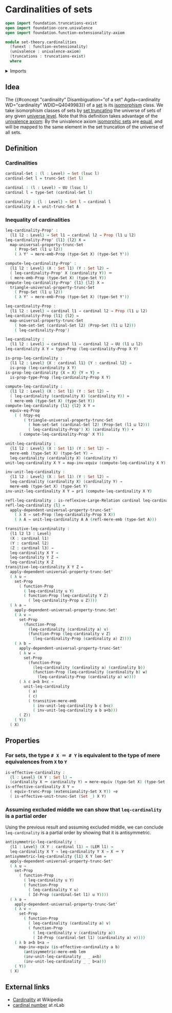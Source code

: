 # Cardinalities of sets

```agda
open import foundation.truncations-exist
open import foundation-core.univalence
open import foundation.function-extensionality-axiom

module set-theory.cardinalities
  (funext : function-extensionality)
  (univalence : univalence-axiom)
  (truncations : truncations-exist)
  where
```

<details><summary>Imports</summary>

```agda
open import foundation.dependent-pair-types
open import foundation.dependent-products-propositions funext
open import foundation.equivalences funext
open import foundation.functoriality-propositional-truncation funext univalence truncations
open import foundation.identity-types funext
open import foundation.large-binary-relations funext univalence truncations
open import foundation.law-of-excluded-middle funext univalence truncations
open import foundation.mere-embeddings funext univalence truncations
open import foundation.mere-equivalences funext univalence truncations
open import foundation.propositional-extensionality funext univalence truncations
open import foundation.propositions funext univalence
open import foundation.set-truncations funext univalence
open import foundation.sets funext univalence
open import foundation.universe-levels
```

</details>

## Idea

The
{{#concept "cardinality" Disambiguation="of a set" Agda=cardinality WD="cardinality" WDID=Q4049983}}
of a [set](foundation-core.sets.md) is its
[isomorphism](category-theory.isomorphisms-in-categories.md) class. We take
isomorphism classes of sets by [set truncating](foundation.set-truncations.md)
the universe of sets of any given
[universe level](foundation.universe-levels.md). Note that this definition takes
advantage of the [univalence axiom](foundation.univalence.md): By the univalence
axiom [isomorphic sets](foundation.isomorphisms-of-sets.md) are
[equal](foundation-core.identity-types.md), and will be mapped to the same
element in the set truncation of the universe of all sets.

## Definition

### Cardinalities

```agda
cardinal-Set : (l : Level) → Set (lsuc l)
cardinal-Set l = trunc-Set (Set l)

cardinal : (l : Level) → UU (lsuc l)
cardinal l = type-Set (cardinal-Set l)

cardinality : {l : Level} → Set l → cardinal l
cardinality A = unit-trunc-Set A
```

### Inequality of cardinalities

```agda
leq-cardinality-Prop' :
  {l1 l2 : Level} → Set l1 → cardinal l2 → Prop (l1 ⊔ l2)
leq-cardinality-Prop' {l1} {l2} X =
  map-universal-property-trunc-Set
    ( Prop-Set (l1 ⊔ l2))
    ( λ Y' → mere-emb-Prop (type-Set X) (type-Set Y'))

compute-leq-cardinality-Prop' :
  {l1 l2 : Level} (X : Set l1) (Y : Set l2) →
  ( leq-cardinality-Prop' X (cardinality Y)) ＝
  ( mere-emb-Prop (type-Set X) (type-Set Y))
compute-leq-cardinality-Prop' {l1} {l2} X =
  triangle-universal-property-trunc-Set
    ( Prop-Set (l1 ⊔ l2))
    ( λ Y' → mere-emb-Prop (type-Set X) (type-Set Y'))

leq-cardinality-Prop :
  {l1 l2 : Level} → cardinal l1 → cardinal l2 → Prop (l1 ⊔ l2)
leq-cardinality-Prop {l1} {l2} =
  map-universal-property-trunc-Set
    ( hom-set-Set (cardinal-Set l2) (Prop-Set (l1 ⊔ l2)))
    ( leq-cardinality-Prop')

leq-cardinality :
  {l1 l2 : Level} → cardinal l1 → cardinal l2 → UU (l1 ⊔ l2)
leq-cardinality X Y = type-Prop (leq-cardinality-Prop X Y)

is-prop-leq-cardinality :
  {l1 l2 : Level} {X : cardinal l1} {Y : cardinal l2} →
  is-prop (leq-cardinality X Y)
is-prop-leq-cardinality {X = X} {Y = Y} =
  is-prop-type-Prop (leq-cardinality-Prop X Y)

compute-leq-cardinality :
  {l1 l2 : Level} (X : Set l1) (Y : Set l2) →
  ( leq-cardinality (cardinality X) (cardinality Y)) ≃
  ( mere-emb (type-Set X) (type-Set Y))
compute-leq-cardinality {l1} {l2} X Y =
  equiv-eq-Prop
    ( ( htpy-eq
        ( triangle-universal-property-trunc-Set
          ( hom-set-Set (cardinal-Set l2) (Prop-Set (l1 ⊔ l2)))
          ( leq-cardinality-Prop') X) (cardinality Y)) ∙
      ( compute-leq-cardinality-Prop' X Y))

unit-leq-cardinality :
  {l1 l2 : Level} (X : Set l1) (Y : Set l2) →
  mere-emb (type-Set X) (type-Set Y) →
  leq-cardinality (cardinality X) (cardinality Y)
unit-leq-cardinality X Y = map-inv-equiv (compute-leq-cardinality X Y)

inv-unit-leq-cardinality :
  {l1 l2 : Level} (X : Set l1) (Y : Set l2) →
  leq-cardinality (cardinality X) (cardinality Y) →
  mere-emb (type-Set X) (type-Set Y)
inv-unit-leq-cardinality X Y = pr1 (compute-leq-cardinality X Y)

refl-leq-cardinality : is-reflexive-Large-Relation cardinal leq-cardinality
refl-leq-cardinality {l} =
  apply-dependent-universal-property-trunc-Set'
    ( λ X → set-Prop (leq-cardinality-Prop X X))
    ( λ A → unit-leq-cardinality A A (refl-mere-emb (type-Set A)))

transitive-leq-cardinality :
  {l1 l2 l3 : Level}
  (X : cardinal l1)
  (Y : cardinal l2)
  (Z : cardinal l3) →
  leq-cardinality X Y →
  leq-cardinality Y Z →
  leq-cardinality X Z
transitive-leq-cardinality X Y Z =
  apply-dependent-universal-property-trunc-Set'
  ( λ u →
    set-Prop
      ( function-Prop
        ( leq-cardinality u Y)
        ( function-Prop (leq-cardinality Y Z)
          ( leq-cardinality-Prop u Z))))
  ( λ a →
    apply-dependent-universal-property-trunc-Set'
    ( λ v →
      set-Prop
        (function-Prop
          (leq-cardinality (cardinality a) v)
          (function-Prop (leq-cardinality v Z)
            (leq-cardinality-Prop (cardinality a) Z))))
    ( λ b →
      apply-dependent-universal-property-trunc-Set'
      ( λ w →
        set-Prop
          (function-Prop
            (leq-cardinality (cardinality a) (cardinality b))
            (function-Prop (leq-cardinality (cardinality b) w)
              (leq-cardinality-Prop (cardinality a) w))))
      ( λ c a<b b<c →
        unit-leq-cardinality
          ( a)
          ( c)
          ( transitive-mere-emb
            ( inv-unit-leq-cardinality b c b<c)
            ( inv-unit-leq-cardinality a b a<b)))
      ( Z))
    ( Y))
  ( X)
```

## Properties

### For sets, the type `# X ＝ # Y` is equivalent to the type of mere equivalences from `X` to `Y`

```agda
is-effective-cardinality :
  {l : Level} (X Y : Set l) →
  (cardinality X ＝ cardinality Y) ≃ mere-equiv (type-Set X) (type-Set Y)
is-effective-cardinality X Y =
  ( equiv-trunc-Prop (extensionality-Set X Y)) ∘e
  ( is-effective-unit-trunc-Set (Set _) X Y)
```

### Assuming excluded middle we can show that `leq-cardinality` is a partial order

Using the previous result and assuming excluded middle, we can conclude
`leq-cardinality` is a partial order by showing that it is antisymmetric.

```agda
antisymmetric-leq-cardinality :
  {l1 : Level} (X Y : cardinal l1) → (LEM l1) →
  leq-cardinality X Y → leq-cardinality Y X → X ＝ Y
antisymmetric-leq-cardinality {l1} X Y lem =
  apply-dependent-universal-property-trunc-Set'
  ( λ u →
    set-Prop
      ( function-Prop
        ( leq-cardinality u Y)
        ( function-Prop
          ( leq-cardinality Y u)
          ( Id-Prop (cardinal-Set l1) u Y))))
  ( λ a →
    apply-dependent-universal-property-trunc-Set'
    ( λ v →
      set-Prop
        ( function-Prop
          ( leq-cardinality (cardinality a) v)
          ( function-Prop
            ( leq-cardinality v (cardinality a))
            ( Id-Prop (cardinal-Set l1) (cardinality a) v))))
    ( λ b a<b b<a →
      map-inv-equiv (is-effective-cardinality a b)
        (antisymmetric-mere-emb lem
        (inv-unit-leq-cardinality _ _ a<b)
        (inv-unit-leq-cardinality _ _ b<a)))
    ( Y))
  ( X)
```

## External links

- [Cardinality](https://en.wikipedia.org/wiki/Cardinality) at Wikipedia
- [cardinal number](https://ncatlab.org/nlab/show/cardinal+number) at $n$Lab
